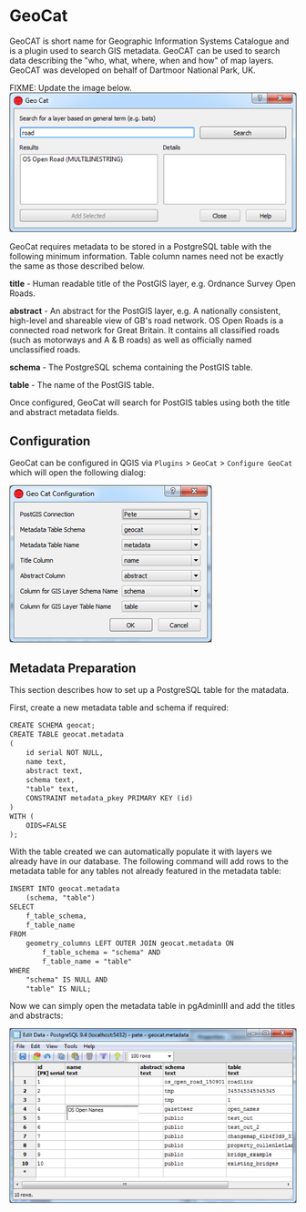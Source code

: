 # GeoCat

GeoCAT is short name for Geographic Information Systems Catalogue and is a plugin used to search GIS metadata. GeoCAT can be used to search data describing the "who, what, where, when and how" of map layers. GeoCAT was developed on behalf of Dartmoor National Park, UK.

FIXME: Update the image below.
![](./Images/geo_cat.png)

GeoCat requires metadata to be stored in a PostgreSQL table with the following minimum information. Table column names need not be exactly the same as those described below. 

**title** - Human readable title of the PostGIS layer, e.g. Ordnance Survey Open Roads.  

**abstract** - An abstract for the PostGIS layer, e.g. A nationally consistent, high-level and shareable view of GB's road network. OS Open Roads is a connected road network for Great Britain. It contains all classified roads (such as motorways and A & B roads) as well as officially named unclassified roads.

**schema** - The PostgreSQL schema containing the PostGIS table.

**table** - The name of the PostGIS table.

Once configured, GeoCat will search for PostGIS tables using both the title and abstract metadata fields.

## Configuration

GeoCat can be configured in QGIS via `Plugins` > `GeoCat` > `Configure GeoCat` which will open the following dialog:

![](./Images/geo_cat_config.png)

## Metadata Preparation

This section describes how to set up a PostgreSQL table for the matadata.

First, create a new metadata table and schema if required:

	CREATE SCHEMA geocat;
	CREATE TABLE geocat.metadata
	(
		id serial NOT NULL,
		name text,
		abstract text,
		schema text,
		"table" text,
		CONSTRAINT metadata_pkey PRIMARY KEY (id)
	)
	WITH (
		OIDS=FALSE
	);

With the table created we can automatically populate it with layers we already have in our database. The following command will add rows to the metadata table for any tables not already featured in the metadata table: 

	INSERT INTO geocat.metadata
		(schema, "table")
	SELECT
		f_table_schema,
		f_table_name
	FROM
		geometry_columns LEFT OUTER JOIN geocat.metadata ON 
			f_table_schema = "schema" AND 
			f_table_name = "table"
	WHERE
		"schema" IS NULL AND
		"table" IS NULL;
		
Now we can simply open the metadata table in pgAdminIII and add the titles and abstracts:

![](./Images/pgadmin.png)